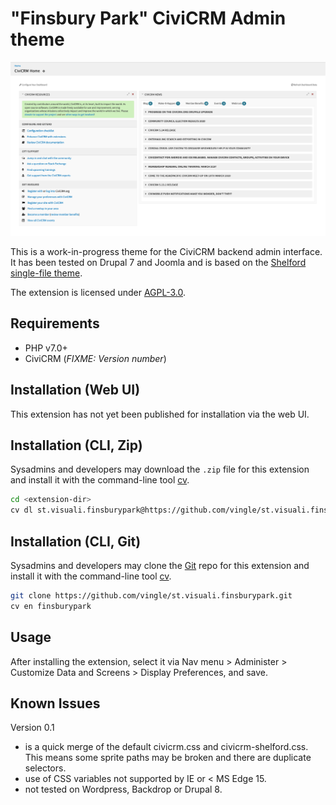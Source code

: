 # "Finsbury Park" CiviCRM Admin theme

![Screenshot](/images/screenshot.png)

This is a work-in-progress theme for the CiviCRM backend admin interface. It has been tested on Drupal 7 and Joomla and is based on the [Shelford single-file theme](https://github.com/vingle/civicrm-shelford).

The extension is licensed under [AGPL-3.0](LICENSE.txt).


## Requirements

* PHP v7.0+
* CiviCRM (*FIXME: Version number*)

## Installation (Web UI)

This extension has not yet been published for installation via the web UI.


## Installation (CLI, Zip)

Sysadmins and developers may download the `.zip` file for this extension and
install it with the command-line tool [cv](https://github.com/civicrm/cv).

```bash
cd <extension-dir>
cv dl st.visuali.finsburypark@https://github.com/vingle/st.visuali.finsburypark/archive/master.zip
```

## Installation (CLI, Git)

Sysadmins and developers may clone the [Git](https://en.wikipedia.org/wiki/Git) repo for this extension and
install it with the command-line tool [cv](https://github.com/civicrm/cv).

```bash
git clone https://github.com/vingle/st.visuali.finsburypark.git
cv en finsburypark
```

## Usage

After installing the extension, select it via Nav menu > Administer > Customize Data and Screens > Display Preferences, and save.


## Known Issues

Version 0.1 
- is a quick merge of the default civicrm.css and civicrm-shelford.css. This means some sprite paths may be broken and there are duplicate selectors.
- use of CSS variables not supported by IE or < MS Edge 15.
- not tested on Wordpress, Backdrop or Drupal 8.